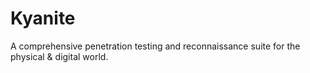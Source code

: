 # Kyanite
A comprehensive penetration testing and reconnaissance suite for the physical &amp; digital world.
